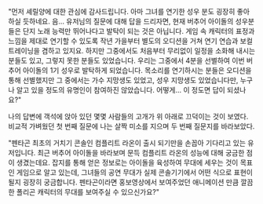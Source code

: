 "먼저 셰릴양에 대한 관심에 감사드립니다. 아마 그녀를 연기한 성우 분도 굉장히 좋아하실 듯하네요. 음... 유저님의 질문에 대해 답을 드리자면, 현재 버추어 아이돌의 성우분들은 단지 노래 능력만 뛰어나다고 발탁이 되는 것은 아닙니다. 게임 속 캐릭터의 표정과 느낌을 제대로 연기할 수 있도록 작년 가을부터 별도의 오디션을 거쳐 연기 연습과 보컬 트레이닝을 겸하고 있지요. 하지만 그중에서도 처음부터 무리없이 일정을 소화해 내시는 분들도 있고, 그렇지 못한 분들도 있었습니다. 우리는 그중에서 4분을 선별하여 이번 버추어 아이돌의 1기 성우로 발탁하게 되었습니다. 목소리를 연기하시는 분들은 오디션을 통해 선별했지만 그 중에서는 가수 지망생도 있었고, 성우 지망생도 있었습니다만, 누구나 알고 있을 정도의 유명인이 참여하진 않았습니다. 어떻게... 이 정도면 답이 되셨나요?" 

나의 답변에 객석에 앉아 있던 몇몇 사람들의 고개가 위 아래로 끄덕이는 것이 보였다. 
비교적 가벼웠던 첫 번째 질문에 나는 살짝 미소를 지으며 두 번째 질문지를 바라보았다. 

"펜타곤 최초의 거치기 콘솔인 컴플리트 라온이 출시 되기만을 손꼽아 기다리고 있는 유저입니다. 최근 버추어 아이돌을 바라보며 문득 컴플리트 라온의 성능에 대해 궁금한 점이 생겼는데요. 잡지를 통해 얻은 정보로는 아이돌을 육성하여 무대에 세우는 것이 목표인 게임으로 알고 있는데, 그녀들의 공연 무대가 실제 콘솔기기에서 어떤 식으로 표현이 될지 굉장히 궁금합니다. 펜타곤이라면 홍보영상에서 보여주었던 애니메이션 만큼 깔끔한 폴리곤 캐릭터의 무대를 보여주실 수 있으신가요?" 